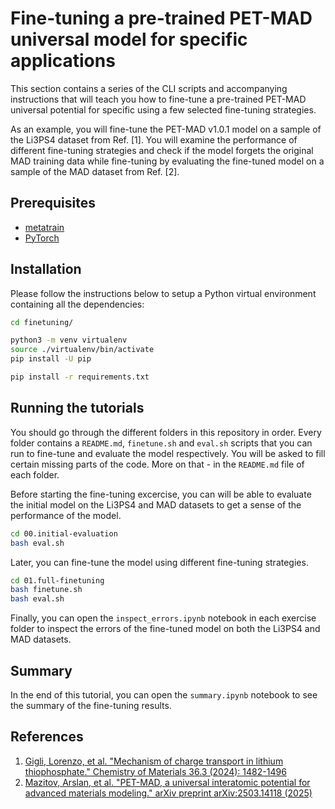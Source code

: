 # Fine-tuning a pre-trained PET-MAD universal model for specific applications

This section contains a series of the CLI scripts and accompanying instructions
that will teach you how to fine-tune a pre-trained PET-MAD universal potential 
for specific using a few selected fine-tuning strategies.

As an example, you will fine-tune the PET-MAD v1.0.1 model on a sample of
the Li3PS4 dataset from Ref. [1]. You will examine the performance of different
fine-tuning strategies and check if the model forgets the original MAD training
data while fine-tuning by evaluating the fine-tuned model on a sample of the
MAD dataset from Ref. [2].

## Prerequisites

- [metatrain](https://metatensor.github.io/metatrain/)
- [PyTorch](https://pytorch.org/)


## Installation

Please follow the instructions below to setup a Python virtual environment
containing all the dependencies:

```bash
cd finetuning/

python3 -m venv virtualenv
source ./virtualenv/bin/activate
pip install -U pip

pip install -r requirements.txt
```

## Running the tutorials

You should go through the different folders in this repository in order.
Every folder contains a `README.md`, `finetune.sh` and `eval.sh` scripts that you can run
to fine-tune and evaluate the model respectively. You will be asked to fill certain
missing parts of the code. More on that - in the `README.md` file of each folder.

Before starting the fine-tuning excercise, you can will be able to evaluate the initial model
on the Li3PS4 and MAD datasets to get a sense of the performance of the model. 

```bash
cd 00.initial-evaluation
bash eval.sh
```

Later, you can fine-tune the model using different fine-tuning strategies. 

```bash
cd 01.full-finetuning
bash finetune.sh
bash eval.sh
```

Finally, you can open the `inspect_errors.ipynb` notebook in each exercise folder
to inspect the errors of the fine-tuned model on both the Li3PS4 and MAD datasets.

## Summary

In the end of this tutorial, you can open the `summary.ipynb` notebook to see
the summary of the fine-tuning results.

## References
1. [Gigli, Lorenzo, et al. "Mechanism of charge transport in lithium thiophosphate." Chemistry of Materials 36.3 (2024): 1482-1496](https://pubs.acs.org/doi/full/10.1021/acs.chemmater.3c02726)
2. [Mazitov, Arslan, et al. "PET-MAD, a universal interatomic potential for advanced materials modeling." arXiv preprint arXiv:2503.14118 (2025)](https://arxiv.org/abs/2503.14118)
